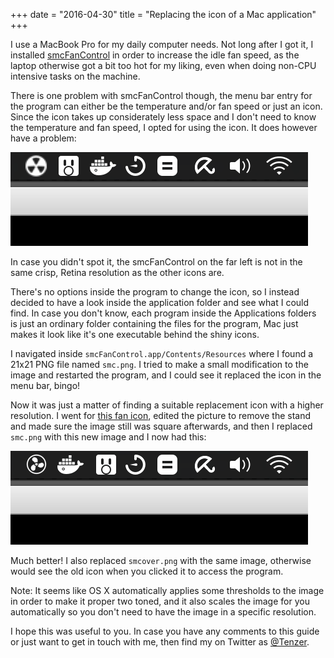 +++
date = "2016-04-30"
title = "Replacing the icon of a Mac application"
+++

I use a MacBook Pro for my daily computer needs. Not long after I got it, I installed [smcFanControl](https://www.eidac.de/?cat=40) in order to increase the idle fan speed, as the laptop otherwise got a bit too hot for my liking, even when doing non-CPU intensive tasks on the machine.

There is one problem with smcFanControl though, the menu bar entry for the program can either be the temperature and/or fan speed or just an icon. Since the icon takes up considerately less space and I don't need to know the temperature and fan speed, I opted for using the icon. It does however have a problem:

![Before image](before.png)

In case you didn't spot it, the smcFanControl on the far left is not in the same crisp, Retina resolution as the other icons are.

There's no options inside the program to change the icon, so I instead decided to have a look inside the application folder and see what I could find. In case you don't know, each program inside the Applications folders is just an ordinary folder containing the files for the program, Mac just makes it look like it's one executable behind the shiny icons.

I navigated inside `smcFanControl.app/Contents/Resources` where I found a 21x21 PNG file named `smc.png`. I tried to make a small modification to the image and restarted the program, and I could see it replaced the icon in the menu bar, bingo!

Now it was just a matter of finding a suitable replacement icon with a higher resolution. I went for [this fan icon](https://www.iconfinder.com/icons/174888/fan_icon#size=256), edited the picture to remove the stand and made sure the image still was square afterwards, and then I replaced `smc.png` with this new image and I now had this:

![After image](after.png)

Much better! I also replaced `smcover.png` with the same image, otherwise would see the old icon when you clicked it to access the program.

Note: It seems like OS X automatically applies some thresholds to the image in order to make it proper two toned, and it also scales the image for you automatically so you don't need to have the image in a specific resolution.

I hope this was useful to you. In case you have any comments to this guide or just want to get in touch with me, then find my on Twitter as [@Tenzer](https://twitter.com/Tenzer).
